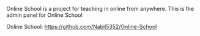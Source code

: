 Online School is a project for teaching in online from anywhere. This is the admin panel for Online School

Online School: https://github.com/Nabil5352/Online-School 
